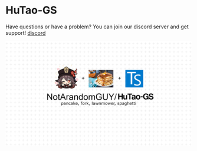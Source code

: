 # HuTao-GS

Have questions or have a problem? You can join our discord server and get support! [discord](https://discord.gg/qGet4fdNAj)

![pc-fork](./pc-fork.jpg)
<!-- Source: https://www.kingarthurbaking.com/sites/default/files/styles/featured_image/public/blog-featured/lemon-zephyr-pancakes_0.jpg -->
